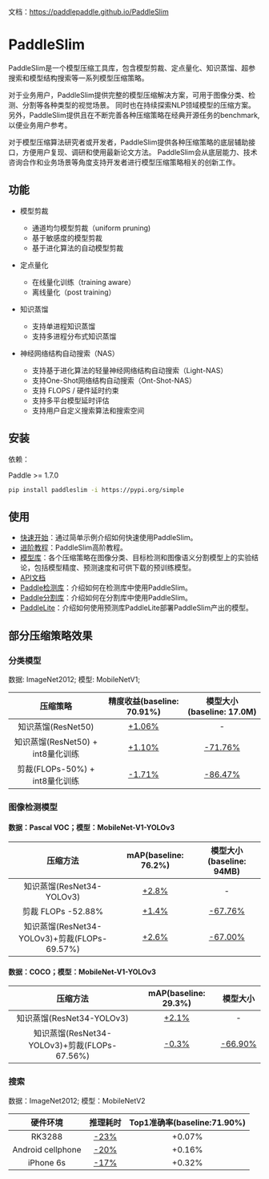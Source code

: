 
文档：https://paddlepaddle.github.io/PaddleSlim

# PaddleSlim

PaddleSlim是一个模型压缩工具库，包含模型剪裁、定点量化、知识蒸馏、超参搜索和模型结构搜索等一系列模型压缩策略。

对于业务用户，PaddleSlim提供完整的模型压缩解决方案，可用于图像分类、检测、分割等各种类型的视觉场景。
同时也在持续探索NLP领域模型的压缩方案。另外，PaddleSlim提供且在不断完善各种压缩策略在经典开源任务的benchmark,
以便业务用户参考。

对于模型压缩算法研究者或开发者，PaddleSlim提供各种压缩策略的底层辅助接口，方便用户复现、调研和使用最新论文方法。
PaddleSlim会从底层能力、技术咨询合作和业务场景等角度支持开发者进行模型压缩策略相关的创新工作。


## 功能

- 模型剪裁
  - 通道均匀模型剪裁（uniform pruning)
  - 基于敏感度的模型剪裁
  - 基于进化算法的自动模型剪裁

- 定点量化
  - 在线量化训练（training aware）
  - 离线量化（post training）

- 知识蒸馏
  - 支持单进程知识蒸馏
  - 支持多进程分布式知识蒸馏

- 神经网络结构自动搜索（NAS）
  - 支持基于进化算法的轻量神经网络结构自动搜索（Light-NAS）
  - 支持One-Shot网络结构自动搜索（Ont-Shot-NAS）
  - 支持 FLOPS / 硬件延时约束
  - 支持多平台模型延时评估
  - 支持用户自定义搜索算法和搜索空间

## 安装

依赖：

Paddle >= 1.7.0

```bash
pip install paddleslim -i https://pypi.org/simple
```

## 使用

- [快速开始](docs/zh_cn/quick_start)：通过简单示例介绍如何快速使用PaddleSlim。
- [进阶教程](docs/zh_cn/tutorials)：PaddleSlim高阶教程。
- [模型库](docs/zh_cn/model_zoo.md)：各个压缩策略在图像分类、目标检测和图像语义分割模型上的实验结论，包括模型精度、预测速度和可供下载的预训练模型。
- [API文档](https://paddlepaddle.github.io/PaddleSlim/api_cn/index.html)
- [Paddle检测库](https://github.com/PaddlePaddle/PaddleDetection/tree/master/slim)：介绍如何在检测库中使用PaddleSlim。
- [Paddle分割库](https://github.com/PaddlePaddle/PaddleSeg/tree/develop/slim)：介绍如何在分割库中使用PaddleSlim。
- [PaddleLite](https://paddlepaddle.github.io/Paddle-Lite/)：介绍如何使用预测库PaddleLite部署PaddleSlim产出的模型。

## 部分压缩策略效果

### 分类模型

数据: ImageNet2012; 模型: MobileNetV1;

|压缩策略 |精度收益(baseline: 70.91%) |模型大小(baseline: 17.0M)|
|:---:|:---:|:---:|
| 知识蒸馏(ResNet50)| [+1.06%]() |-|
| 知识蒸馏(ResNet50) + int8量化训练 |[+1.10%]()| [-71.76%]()|
| 剪裁(FLOPs-50%) + int8量化训练|[-1.71%]()|[-86.47%]()|


### 图像检测模型

#### 数据：Pascal VOC；模型：MobileNet-V1-YOLOv3

|        压缩方法           | mAP(baseline: 76.2%)         | 模型大小(baseline: 94MB)      |
| :---------------------:   | :------------: | :------------:|
| 知识蒸馏(ResNet34-YOLOv3) | [+2.8%]()      |       -       |
| 剪裁 FLOPs -52.88%        | [+1.4%]()      | [-67.76%]()   |
|知识蒸馏(ResNet34-YOLOv3)+剪裁(FLOPs-69.57%)| [+2.6%]()|[-67.00%]()|


#### 数据：COCO；模型：MobileNet-V1-YOLOv3

|        压缩方法           | mAP(baseline: 29.3%) | 模型大小|
| :---------------------:   | :------------: | :------:|
| 知识蒸馏(ResNet34-YOLOv3) |  [+2.1%]()     |-|
| 知识蒸馏(ResNet34-YOLOv3)+剪裁(FLOPs-67.56%) | [-0.3%]() | [-66.90%]()|

### 搜索

数据：ImageNet2012; 模型：MobileNetV2

|硬件环境           | 推理耗时 | Top1准确率(baseline:71.90%) |
|:---------------:|:---------:|:--------------------:|
| RK3288  | [-23%]()    | +0.07%    |
| Android cellphone  | [-20%]()    | +0.16% |
| iPhone 6s   | [-17%]()    | +0.32%  |
